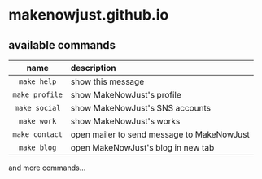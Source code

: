 # makenowjust.github.io

## available commands

| name            | description                                |
|:---------------:|:-------------------------------------------|
| `make help`     | show this message                          |
| `make profile`  | show MakeNowJust's profile                 |
| `make social`   | show MakeNowJust's SNS accounts            |
| `make work`     | show MakeNowJust's works                   |
| `make contact`  | open mailer to send message to MakeNowJust |
| `make blog`     | open MakeNowJust's blog in new tab         |

and more commands...
